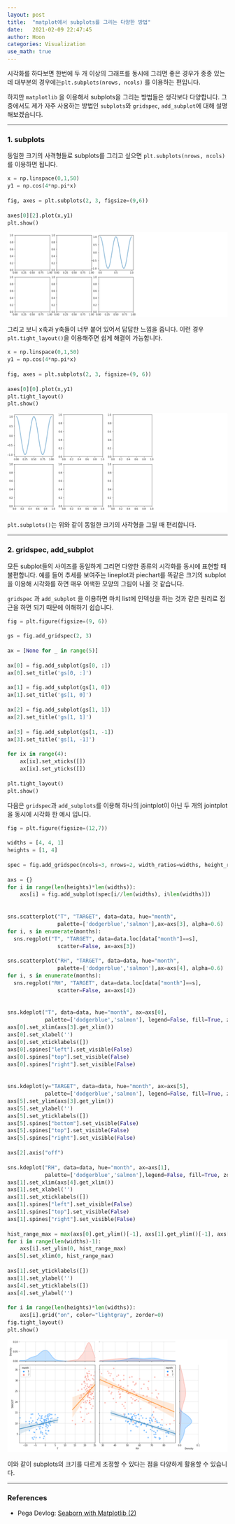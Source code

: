 ```yaml
---
layout: post
title:  "matplot에서 subplots를 그리는 다양한 방법"
date:   2021-02-09 22:47:45
author: Hoon
categories: Visualization
use_math: true
---
```


시각화를 하다보면 한번에 두 개 이상의 그래프를 동시에 그리면 좋은 경우가 종종 있는데 대부분의 경우에는`plt.subplots(nrows, ncols)` 를 이용하는 편입니다.

하지만 `matplotlib` 을 이용해서 subplots을 그리는 방법들은 생각보다 다양합니다. 그 중에서도 제가 자주 사용하는 방법인 `subplots`와 `gridspec`, `add_subplot`에 대해 설명 해보겠습니다.

----

### 1. subplots

동일한 크기의 사격형들로 subplots를 그리고 싶으면 `plt.subplots(nrows, ncols)`를 이용하면 됩니다.

~~~python
x = np.linspace(0,1,50)
y1 = np.cos(4*np.pi*x)

fig, axes = plt.subplots(2, 3, figsize=(9,6))

axes[0][2].plot(x,y1)
plt.show()
~~~

![subplots_1.PNG](https://github.com/hoon-923/hoon-923.github.io/blob/main/_images/Visualization/subplots/subplots_1.PNG?raw=true)

그리고 보니 x축과 y축들이 너무 붙어 있어서 답답한 느낌을 줍니다. 이런 경우 `plt.tight_layout()`을 이용해주면 쉽게 해결이 가능합니다.

~~~python
x = np.linspace(0,1,50)
y1 = np.cos(4*np.pi*x)

fig, axes = plt.subplots(2, 3, figsize=(9, 6))

axes[0][0].plot(x,y1)
plt.tight_layout()
plt.show()
~~~

![subplots_2.PNG](https://github.com/hoon-923/hoon-923.github.io/blob/main/_images/Visualization/subplots/subplots_2.PNG?raw=true)

`plt.subplots()`는 위와 같이 동일한 크기의 사각형을 그릴 때 편리합니다.

----

### 2. gridspec, add_subplot

모든 subplot들의 사이즈를 동일하게 그리면 다양한 종류의 시각화를 동시에 표현할 때 불편합니다. 예를 들어 추세를 보여주는 lineplot과 piechart를 똑같은 크기의 subplot을 이용해 시각화를 하면 매우 어색한 모양의 그림이 나올 것 같습니다.

`gridspec` 과 `add_subplot` 을 이용하면 마치 list에 인덱싱을 하는 것과 같은 원리로 접근을 하면 되기 때문에 이해하기 쉽습니다.

~~~python
fig = plt.figure(figsize=(9, 6))

gs = fig.add_gridspec(2, 3)

ax = [None for _ in range(5)]

ax[0] = fig.add_subplot(gs[0, :]) 
ax[0].set_title('gs[0, :]')

ax[1] = fig.add_subplot(gs[1, 0])
ax[1].set_title('gs[1, 0]')

ax[2] = fig.add_subplot(gs[1, 1])
ax[2].set_title('gs[1, 1]')

ax[3] = fig.add_subplot(gs[1, -1])
ax[3].set_title('gs[1, -1]')

for ix in range(4):
    ax[ix].set_xticks([])
    ax[ix].set_yticks([])

plt.tight_layout()
plt.show()
~~~

다음은 `gridspec`과 `add_subplots`를 이용해 하나의 jointplot이 아닌 두 개의 jointplot을 동시에 시각화 한 예시 입니다.

~~~python
fig = plt.figure(figsize=(12,7))

widths = [4, 4, 1]
heights = [1, 4]

spec = fig.add_gridspec(ncols=3, nrows=2, width_ratios=widths, height_ratios=heights)

axs = {}
for i in range(len(heights)*len(widths)):
    axs[i] = fig.add_subplot(spec[i//len(widths), i%len(widths)])


sns.scatterplot("T", "TARGET", data=data, hue="month",
                palette=['dodgerblue','salmon'],ax=axs[3], alpha=0.6)
for i, s in enumerate(months):
  sns.regplot("T", "TARGET", data=data.loc[data["month"]==s], 
                scatter=False, ax=axs[3])

sns.scatterplot("RH", "TARGET", data=data, hue="month",
                palette=['dodgerblue','salmon'],ax=axs[4], alpha=0.6)
for i, s in enumerate(months):
  sns.regplot("RH", "TARGET", data=data.loc[data["month"]==s], 
                scatter=False, ax=axs[4])


sns.kdeplot("T", data=data, hue="month", ax=axs[0],
            palette=['dodgerblue','salmon'], legend=False, fill=True, zorder=1)
axs[0].set_xlim(axs[3].get_xlim())
axs[0].set_xlabel('')
axs[0].set_xticklabels([])
axs[0].spines["left"].set_visible(False)
axs[0].spines["top"].set_visible(False)
axs[0].spines["right"].set_visible(False)


sns.kdeplot(y="TARGET", data=data, hue="month", ax=axs[5], 
            palette=['dodgerblue','salmon'], legend=False, fill=True, zorder=1)
axs[5].set_ylim(axs[3].get_ylim())
axs[5].set_ylabel('')
axs[5].set_yticklabels([])
axs[5].spines["bottom"].set_visible(False)
axs[5].spines["top"].set_visible(False)
axs[5].spines["right"].set_visible(False)

axs[2].axis("off")

sns.kdeplot("RH", data=data, hue="month", ax=axs[1],
            palette=['dodgerblue','salmon'],legend=False, fill=True, zorder=1)
axs[1].set_xlim(axs[4].get_xlim())
axs[1].set_xlabel('')
axs[1].set_xticklabels([])
axs[1].spines["left"].set_visible(False)
axs[1].spines["top"].set_visible(False)
axs[1].spines["right"].set_visible(False)

hist_range_max = max(axs[0].get_ylim()[-1], axs[1].get_ylim()[-1], axs[5].get_xlim()[-1])
for i in range(len(widths)-1):
    axs[i].set_ylim(0, hist_range_max)
axs[5].set_xlim(0, hist_range_max)

axs[1].set_yticklabels([])
axs[1].set_ylabel('')
axs[4].set_yticklabels([])
axs[4].set_ylabel('')

for i in range(len(heights)*len(widths)):
    axs[i].grid("on", color="lightgray", zorder=0)
fig.tight_layout()
plt.show()
~~~

![gridspec_2.PNG](https://github.com/hoon-923/hoon-923.github.io/blob/main/_images/Visualization/subplots/gridspec_2.PNG?raw=true)

이와 같이 subplots의 크기를 다르게 조정할 수 있다는 점을 다양하게 활용할 수 있습니다.

-----

### References

* Pega Devlog: [Seaborn with Matplotlib (2)](https://jehyunlee.github.io/2020/10/03/Python-DS-35-seaborn_matplotlib2/)